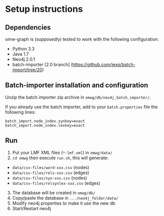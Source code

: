 Setup instructions
==================

Dependencies
------------
omw-graph is (supposedly) tested to work with the following configuration:

* Python 3.3
* Java 1.7
* Neo4j 2.0.1
* batch-importer [2.0 branch] (https://github.com/jexp/batch-import/tree/20)

Batch-importer installation and configuration
---------------------------------------------

Unzip the batch importer zip archive in `omwg/db/neo4j_batch_importer/`.

If you already use the batch importer, add to your `batch.properties` file the following lines:

```
batch_import.node_index.synkey=exact
batch_import.node_index.lexkey=exact
```

Run
---

1. Put your LMF XML files (`*-lmf.xml`) in `omwg/data/`
2. `cd omwg` then execute `run.sh`, this will generate:
  * `data/csv-files/word-xxx.csv` (nodes)
  * `data/csv-files/rels-xxx.csv` (edges)
  * `data/csv-files/syn-xxx.csv` (nodes)
  * `data/csv-files/relsynlex-xxx.csv` (edges)
3. The database will be created in `omwg/db/`
4. Copy/paste the database in `.../neo4j_folder/data/`
5. Modify neo4j properties to make it use the new db
6. Start/Restart neo4j
